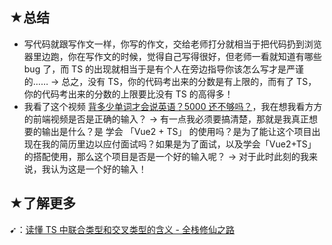 ## ★总结

- 写代码就跟写作文一样，你写的作文，交给老师打分就相当于把代码扔到浏览器里边跑，你在写作文的时候，觉得自己写得很好，但老师一看就知道有哪些 bug 了，而 TS 的出现就相当于是有个人在旁边指导你该怎么写才是严谨的…… -> 总之，没有 TS，你的代码考出来的分数是有上限的，而有了 TS，你的代码考出来的分数的上限要比没有 TS 的高得多！
- 我看了这个视频 [背多少单词才会说英语？5000 还不够吗？](https://www.bilibili.com/video/BV1GV411S7Cb)，我在想我看方方的前端视频是否是正确的输入？ -> 有一点我必须要搞清楚，那就是我真正想要的输出是什么？是 学会 「Vue2 + TS」 的使用吗？是为了能让这个项目出现在我的简历里边以应付面试吗？如果是为了面试，以及学会「Vue2+TS」的搭配使用，那么这个项目是否是一个好的输入呢？ -> 对于此时此刻的我来说，我认为这是一个好的输入！

## ★了解更多

➹：[读懂 TS 中联合类型和交叉类型的含义 - 全栈修仙之路](http://semlinker.com/ts-meaning-of-union-and-intersection-types/)